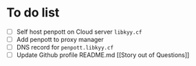 # To do list
- [ ] Self host penpott on Cloud server `libkyy.cf`
- [ ] Add penpott to proxy manager
- [ ] DNS record for `penpott.libkyy.cf`
- [ ] Update Github profile README.md
[[Story out of Questions]]
